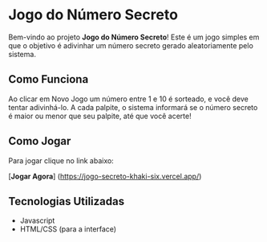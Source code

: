 # Jogo do Número Secreto

Bem-vindo ao projeto **Jogo do Número Secreto**! Este é um jogo simples em que o objetivo é adivinhar um número secreto gerado aleatoriamente pelo sistema.

## Como Funciona

Ao clicar em Novo Jogo um número entre 1 e 10 é sorteado, e você deve tentar adivinhá-lo. A cada palpite, o sistema informará se o número secreto é maior ou menor que seu palpite, até que você acerte!

## Como Jogar

Para jogar clique no link abaixo:

[**Jogar Agora**] (https://jogo-secreto-khaki-six.vercel.app/)

## Tecnologias Utilizadas

- Javascript
- HTML/CSS (para a interface)
